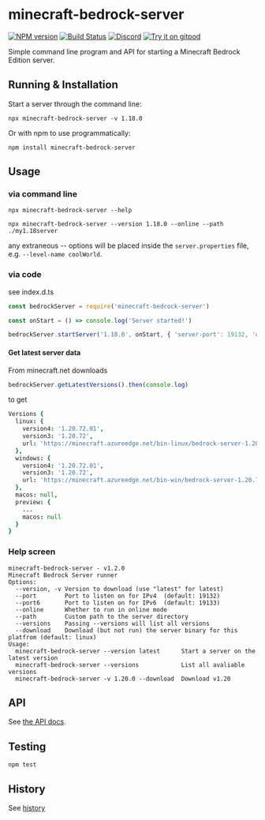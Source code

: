 # minecraft-bedrock-server
[![NPM version](https://img.shields.io/npm/v/minecraft-bedrock-server.svg)](http://npmjs.com/package/minecraft-bedrock-server)
[![Build Status](https://github.com/extremeheat/minecraft-bedrock-server/workflows/CI/badge.svg)](https://github.com/extremeheat/minecraft-bedrock-server/actions?query=workflow%3A%22CI%22)
[![Discord](https://img.shields.io/badge/chat-on%20discord-brightgreen.svg)](https://discord.gg/GsEFRM8)
[![Try it on gitpod](https://img.shields.io/badge/try-on%20gitpod-brightgreen.svg)](https://gitpod.io/#https://github.com/extremeheat/minecraft-bedrock-server)


Simple command line program and API for starting a Minecraft Bedrock Edition server.

## Running & Installation

Start a server through the command line:

`npx minecraft-bedrock-server -v 1.18.0`

Or with npm to use programmatically:

`npm install minecraft-bedrock-server`

## Usage

### via command line

`npx minecraft-bedrock-server --help`

`npx minecraft-bedrock-server --version 1.18.0 --online --path ./my1.18server`

any extraneous -- options will be placed inside the `server.properties` file, e.g. `--level-name coolWorld`.

### via code

see index.d.ts

```js
const bedrockServer = require('minecraft-bedrock-server')

const onStart = () => console.log('Server started!')

bedrockServer.startServer('1.18.0', onStart, { 'server-port': 19132, 'online-mode': true, path: './bds' })
```

#### Get latest server data
From minecraft.net downloads
```js
bedrockServer.getLatestVersions().then(console.log)
```
to get
```coffee
Versions {
  linux: {
    version4: '1.20.72.01',
    version3: '1.20.72',
    url: 'https://minecraft.azureedge.net/bin-linux/bedrock-server-1.20.72.01.zip'
  },
  windows: {
    version4: '1.20.72.01',
    version3: '1.20.72',
    url: 'https://minecraft.azureedge.net/bin-win/bedrock-server-1.20.72.01.zip'
  },
  macos: null,
  preview: {
    ...
    macos: null
  }
}
```

### Help screen

```
minecraft-bedrock-server - v1.2.0
Minecraft Bedrock Server runner
Options:
  --version, -v Version to download (use "latest" for latest)  
  --port        Port to listen on for IPv4  (default: 19132)
  --port6       Port to listen on for IPv6  (default: 19133)
  --online      Whether to run in online mode  
  --path        Custom path to the server directory  
  --versions    Passing --versions will list all versions  
  --download    Download (but not run) the server binary for this platfrom (default: linux)  
Usage:
  minecraft-bedrock-server --version latest      Start a server on the latest version
  minecraft-bedrock-server --versions            List all avaliable versions
  minecraft-bedrock-server -v 1.20.0 --download  Download v1.20
```

## API

See [the API docs](index.d.ts).

## Testing

```npm test```

## History

See [history](HISTORY.md)
